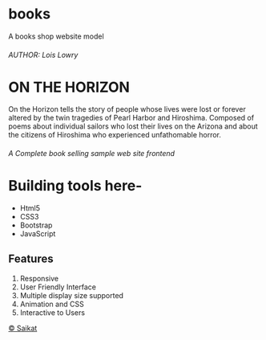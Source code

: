 # books

A books shop website model

<h6>AUTHOR: Lois Lowry</h6>
<h1>ON THE HORIZON</h1>
<p>On the Horizon tells the story of people whose lives were lost or forever altered by the twin
    tragedies of Pearl Harbor and Hiroshima. Composed of poems about individual sailors who lost
    their lives on the Arizona and about the citizens of Hiroshima who experienced unfathomable
     horror. 
</p>
<h6>A Complete book selling sample web site frontend</h6>

# Building tools here-

- Html5
- CSS3
- Bootstrap
- JavaScript

## Features

1. Responsive
2. User Friendly Interface
3. Multiple display size supported
4. Animation and CSS
5. Interactive to Users

<a href="https://njmsaikat.github.io/saikat/" target="_blank"> &copy; Saikat</a>
